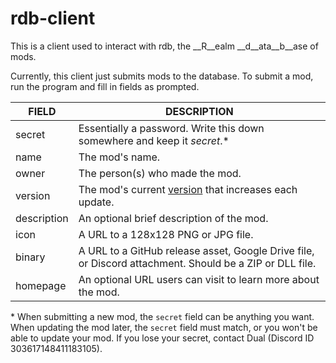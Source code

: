 # rdb-client
This is a client used to interact with rdb, the __R__ealm __d__ata__b__ase of mods.

Currently, this client just submits mods to the database. To submit a mod, run the program and fill in fields as prompted.

FIELD|DESCRIPTION
--|--
secret|Essentially a password. Write this down somewhere and keep it *secret*.*
name|The mod's name.
owner|The person(s) who made the mod.
version|The mod's current [version](https://semver.org/) that increases each update.
description|An optional brief description of the mod.
icon|A URL to a 128x128 PNG or JPG file.
binary|A URL to a GitHub release asset, Google Drive file, or Discord attachment. Should be a ZIP or DLL file.
homepage|An optional URL users can visit to learn more about the mod.

\* When submitting a new mod, the `secret` field can be anything you want. When updating the mod later, the `secret` field must match, or you won't be able to update your mod. If you lose your secret, contact Dual (Discord ID 303617148411183105).
